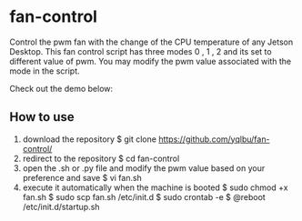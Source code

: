 # fan-control

Control the pwm fan with the change of the CPU temperature of any Jetson Desktop. 
This fan control script has three modes 0 , 1 , 2 and its set to different value of pwm. You may modify the pwm value associated with the mode in the script.

Check out the demo below:


## How to use

1. download the repository
   $ git clone https://github.com/yqlbu/fan-control/
2. redirect to the repository 
   $ cd fan-control
4. open the .sh or .py file and modify the pwm value based on your preference and save
   $ vi fan.sh 
5. execute it automatically when the machine is booted
   $ sudo chmod +x fan.sh
   $ sudo scp fan.sh /etc/init.d
   $ sudo crontab -e
   $ @reboot /etc/init.d/startup.sh
